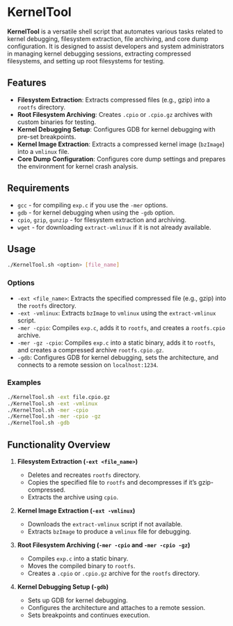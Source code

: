 # KernelTool

**KernelTool** is a versatile shell script that automates various tasks related to kernel debugging, filesystem extraction, file archiving, and core dump configuration. It is designed to assist developers and system administrators in managing kernel debugging sessions, extracting compressed filesystems, and setting up root filesystems for testing.

## Features

- **Filesystem Extraction**: Extracts compressed files (e.g., gzip) into a `rootfs` directory.
- **Root Filesystem Archiving**: Creates `.cpio` or `.cpio.gz` archives with custom binaries for testing.
- **Kernel Debugging Setup**: Configures GDB for kernel debugging with pre-set breakpoints.
- **Kernel Image Extraction**: Extracts a compressed kernel image (`bzImage`) into a `vmlinux` file.
- **Core Dump Configuration**: Configures core dump settings and prepares the environment for kernel crash analysis.

## Requirements

- `gcc` - for compiling `exp.c` if you use the `-mer` options.
- `gdb` - for kernel debugging when using the `-gdb` option.
- `cpio`, `gzip`, `gunzip` - for filesystem extraction and archiving.
- `wget` - for downloading `extract-vmlinux` if it is not already available.

## Usage

```bash
./KernelTool.sh <option> [file_name]
```

### Options

- `-ext <file_name>`: Extracts the specified compressed file (e.g., gzip) into the `rootfs` directory.
- `-ext -vmlinux`: Extracts `bzImage` to `vmlinux` using the `extract-vmlinux` script.
- `-mer -cpio`: Compiles `exp.c`, adds it to `rootfs`, and creates a `rootfs.cpio` archive.
- `-mer -gz -cpio`: Compiles `exp.c` into a static binary, adds it to `rootfs`, and creates a compressed archive `rootfs.cpio.gz`.
- `-gdb`: Configures GDB for kernel debugging, sets the architecture, and connects to a remote session on `localhost:1234`.

### Examples

```bash
./KernelTool.sh -ext file.cpio.gz
./KernelTool.sh -ext -vmlinux
./KernelTool.sh -mer -cpio
./KernelTool.sh -mer -cpio -gz 
./KernelTool.sh -gdb
```

## Functionality Overview

1. **Filesystem Extraction (`-ext <file_name>`)**  
   - Deletes and recreates `rootfs` directory.
   - Copies the specified file to `rootfs` and decompresses if it’s gzip-compressed.
   - Extracts the archive using `cpio`.

2. **Kernel Image Extraction (`-ext -vmlinux`)**  
   - Downloads the `extract-vmlinux` script if not available.
   - Extracts `bzImage` to produce a `vmlinux` file for debugging.

3. **Root Filesystem Archiving (`-mer -cpio` and `-mer -cpio -gz`)**  
   - Compiles `exp.c` into a static binary.
   - Moves the compiled binary to `rootfs`.
   - Creates a `.cpio` or `.cpio.gz` archive for the `rootfs` directory.

4. **Kernel Debugging Setup (`-gdb`)**  
   - Sets up GDB for kernel debugging.
   - Configures the architecture and attaches to a remote session.
   - Sets breakpoints and continues execution.


